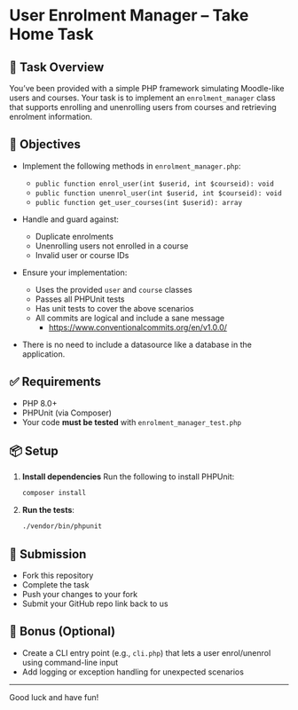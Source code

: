 # User Enrolment Manager – Take Home Task

## 🧠 Task Overview

You’ve been provided with a simple PHP framework simulating Moodle-like users and courses. Your task is to implement an `enrolment_manager` class that supports enrolling and unenrolling users from courses and retrieving enrolment information.

## 🎯 Objectives

- Implement the following methods in `enrolment_manager.php`:
  - `public function enrol_user(int $userid, int $courseid): void`
  - `public function unenrol_user(int $userid, int $courseid): void`
  - `public function get_user_courses(int $userid): array`

- Handle and guard against:
  - Duplicate enrolments
  - Unenrolling users not enrolled in a course
  - Invalid user or course IDs

- Ensure your implementation:
  - Uses the provided `user` and `course` classes
  - Passes all PHPUnit tests
  - Has unit tests to cover the above scenarios
  - All commits are logical and include a sane message
    - https://www.conventionalcommits.org/en/v1.0.0/

- There is no need to include a datasource like a database in the application.

## ✅ Requirements

- PHP 8.0+
- PHPUnit (via Composer)
- Your code **must be tested** with `enrolment_manager_test.php`

## 📦 Setup

1. **Install dependencies**
   Run the following to install PHPUnit:

   ```bash
   composer install
   ```

2. **Run the tests**:

   ```bash
   ./vendor/bin/phpunit
   ```

## 🚀 Submission

- Fork this repository
- Complete the task
- Push your changes to your fork
- Submit your GitHub repo link back to us

## 🧪 Bonus (Optional)

- Create a CLI entry point (e.g., `cli.php`) that lets a user enrol/unenrol using command-line input
- Add logging or exception handling for unexpected scenarios

---

Good luck and have fun!
